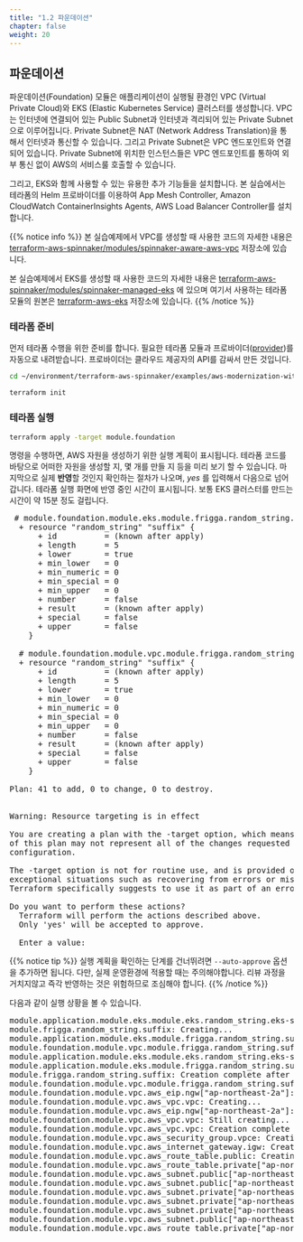 ```yaml
---
title: "1.2 파운데이션"
chapter: false
weight: 20
---
```


## 파운데이션

파운데이션(Foundation) 모듈은 애플리케이션이 실행될 환경인 VPC (Virtual Private Cloud)와 EKS (Elastic Kubernetes Service) 클러스터를 생성합니다. VPC는 인터넷에 연결되어 있는 Public Subnet과 인터넷과 격리되어 있는 Private Subnet으로 이루어집니다. Private Subnet은 NAT (Network Address Translation)을 통해서 인터넷과 통신할 수 있습니다. 그리고 Private Subnet은 VPC 엔드포인트와 연결되어 있습니다. Private Subnet에 위치한 인스턴스들은 VPC 엔드포인트를 통하여 외부 통신 없이 AWS의 서비스룰 호출할 수 있습니다.

그리고, EKS와 함께 사용할 수 있는 유용한 추가 기능들을 설치합니다. 본 실습에서는 테라폼의 Helm 프로바이더를 이용하여 App Mesh Controller, Amazon CloudWatch ContainerInsights Agents, AWS Load Balancer Controller를 설치합니다.

{{% notice info %}}
본 실습예제에서 VPC를 생성할 때 사용한 코드의 자세한 내용은 [terraform-aws-spinnaker/modules/spinnaker-aware-aws-vpc](https://github.com/Young-ook/terraform-aws-spinnaker/tree/main/modules/spinnaker-aware-aws-vpc) 저장소에 있습니다.

본 실습예제에서 EKS를 생성할 때 사용한 코드의 자세한 내용은 [terraform-aws-spinnaker/modules/spinnaker-managed-eks](https://github.com/Young-ook/terraform-aws-spinnaker/tree/main/modules/spinnaker-managed-eks) 에 있으며 여기서 사용하는 테라폼 모듈의 원본은 [terraform-aws-eks](https://github.com/Young-ook/terraform-aws-eks) 저장소에 있습니다.
{{% /notice %}}

### 테라폼 준비

먼저 테라폼 수행을 위한 준비를 합니다. 필요한 테라폼 모듈과 프로바이더([provider](https://registry.terraform.io/browse/providers))를 자동으로 내려받습니다. 프로바이더는 클라우드 제공자의 API를 감싸서 만든 것입니다.

```sh
cd ~/environment/terraform-aws-spinnaker/examples/aws-modernization-with-spinnaker/
```
```sh
terraform init
```

### 테라폼 실행

```sh
terraform apply -target module.foundation
```

명령을 수행하면, AWS 자원을 생성하기 위한 실행 계획이 표시됩니다. 테라폼 코드를 바탕으로 어떠한 자원을 생성할 지, 몇 개를 만들 지 등을 미리 보기 할 수 있습니다. 마지막으로 실제 **반영**할 것인지 확인하는 절차가 나오며, *yes* 를 입력해서 다음으로 넘어갑니다. 테라폼 실행 화면에 반영 중인 시간이 표시됩니다. 보통 EKS 클러스터를 만드는 시간이 약 15분 정도 걸립니다.

<pre>
 # module.foundation.module.eks.module.frigga.random_string.suffix will be created
  + resource "random_string" "suffix" {
      + id          = (known after apply)
      + length      = 5
      + lower       = true
      + min_lower   = 0
      + min_numeric = 0
      + min_special = 0
      + min_upper   = 0
      + number      = false
      + result      = (known after apply)
      + special     = false
      + upper       = false
    }

  # module.foundation.module.vpc.module.frigga.random_string.suffix will be created
  + resource "random_string" "suffix" {
      + id          = (known after apply)
      + length      = 5
      + lower       = true
      + min_lower   = 0
      + min_numeric = 0
      + min_special = 0
      + min_upper   = 0
      + number      = false
      + result      = (known after apply)
      + special     = false
      + upper       = false
    }

Plan: 41 to add, 0 to change, 0 to destroy.


Warning: Resource targeting is in effect

You are creating a plan with the -target option, which means that the result
of this plan may not represent all of the changes requested by the current
configuration.

The -target option is not for routine use, and is provided only for
exceptional situations such as recovering from errors or mistakes, or when
Terraform specifically suggests to use it as part of an error message.

Do you want to perform these actions?
  Terraform will perform the actions described above.
  Only 'yes' will be accepted to approve.

  Enter a value:
</pre>

{{% notice tip %}}
실행 계획을 확인하는 단계를 건너뛰려면 `--auto-approve` 옵션을 추가하면 됩니다. 다만, 실제 운영환경에 적용할 때는 주의해야합니다. 리뷰 과정을 거치지않고 즉각 반영하는 것은 위험하므로 조심해야 합니다.
{{% /notice %}}

다음과 같이 실행 상황을 볼 수 있습니다.

<pre>
module.application.module.eks.module.eks.random_string.eks-suffix: Creating...
module.frigga.random_string.suffix: Creating...
module.application.module.eks.module.frigga.random_string.suffix: Creating...
module.foundation.module.vpc.module.frigga.random_string.suffix: Creating...
module.application.module.eks.module.eks.random_string.eks-suffix: Creation complete after 0s [id=brainidgllor]
module.application.module.eks.module.frigga.random_string.suffix: Creation complete after 0s [id=ruqym]
module.frigga.random_string.suffix: Creation complete after 0s [id=xrymv]
module.foundation.module.vpc.module.frigga.random_string.suffix: Creation complete after 0s [id=sorpe]
module.foundation.module.vpc.aws_eip.ngw["ap-northeast-2a"]: Creating...
module.foundation.module.vpc.aws_vpc.vpc: Creating...
module.foundation.module.vpc.aws_eip.ngw["ap-northeast-2a"]: Creation complete after 0s [id=eipalloc-06ec7daac6ed04a59]
module.foundation.module.vpc.aws_vpc.vpc: Still creating... [10s elapsed]
module.foundation.module.vpc.aws_vpc.vpc: Creation complete after 11s [id=vpc-00dd9e53cfe115b5a]
module.foundation.module.vpc.aws_security_group.vpce: Creating...
module.foundation.module.vpc.aws_internet_gateway.igw: Creating...
module.foundation.module.vpc.aws_route_table.public: Creating...
module.foundation.module.vpc.aws_route_table.private["ap-northeast-2a"]: Creating...
module.foundation.module.vpc.aws_subnet.public["ap-northeast-2c"]: Creating...
module.foundation.module.vpc.aws_subnet.public["ap-northeast-2b"]: Creating...
module.foundation.module.vpc.aws_subnet.private["ap-northeast-2a"]: Creating...
module.foundation.module.vpc.aws_subnet.private["ap-northeast-2c"]: Creating...
module.foundation.module.vpc.aws_subnet.private["ap-northeast-2b"]: Creating...
module.foundation.module.vpc.aws_subnet.public["ap-northeast-2a"]: Creating...
module.foundation.module.vpc.aws_route_table.private["ap-northeast-2a"]: Creation complete after 0s
</pre>
